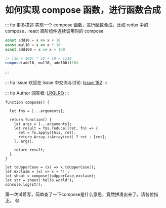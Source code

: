 # 如何实现 compose 函数，进行函数合成

::: tip 更多描述 
 实现一个 compose 函数，进行函数合成，比如 redux 中的 compose，react 高阶组件连续调用时的 compose


``` js
const add10 = x => x + 10
const mul10 = x => x * 10
const add100 = x => x + 100

// (10 + 100) * 10 + 10 = 1110
compose(add10, mul10, add100)(10)
``` 
::: 

::: tip Issue 
 欢迎在 Issue 中交流与讨论: [Issue 182](https://github.com/shfshanyue/Daily-Question/issues/182) 
:::

::: tip Author 
回答者: [LRQLRQ](https://github.com/LRQLRQ) 
:::

```
function compose() {

  let fns = [...arguments];

  return function() {
    let args = [...arguments];
    let result = fns.reduce((ret, fn) => {
      ret = fn.apply(this, ret);
      return Array.isArray(ret) ? ret : [ret];
    }, args);
    
    return result;
  }
}

let toUpperCase = (x) => x.toUpperCase();
let exclaim = (x) => x + '!';
let shout = compose(toUpperCase,exclaim);
let str = shout('hello world');
console.log(str);
```

第一次试着写，简单查了一下compose是什么意思，竟然拼凑出来了。请各位指正。  :smile:
